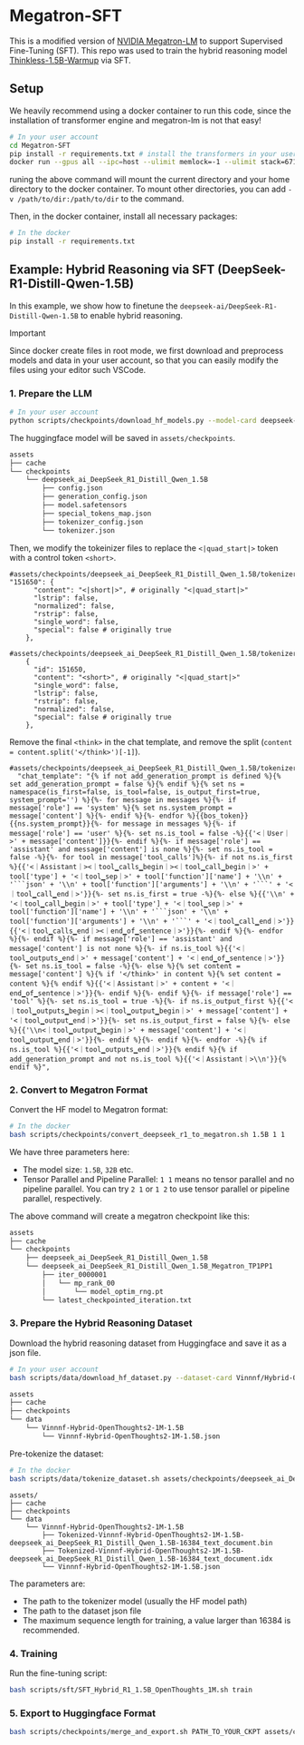 # Megatron-SFT

This is a modified version of [NVIDIA Megatron-LM](https://github.com/NVIDIA/Megatron-LM) to support Supervised Fine-Tuning (SFT). This repo was used to train the hybrid reasoning model [Thinkless-1.5B-Warmup](https://huggingface.co/Vinnnf/Thinkless-1.5B-Warmup) via SFT.

## Setup

We heavily recommend using a docker container to run this code, since the installation of transformer engine and megatron-lm is not that easy!

```bash
# In your user account
cd Megatron-SFT
pip install -r requirements.txt # install the transformers in your user account
docker run --gpus all --ipc=host --ulimit memlock=-1 --ulimit stack=67108864 -v "$PWD":"$PWD" -v $HOME:$HOME -w "$PWD" -it --rm nvcr.io/nvidia/pytorch:24.12-py3 
```

runing the above command will mount the current directory and your home directory to the docker container. To mount other directories, you can add `-v /path/to/dir:/path/to/dir` to the command.

Then, in the docker container, install all necessary packages:

```bash
# In the docker
pip install -r requirements.txt
```

## Example: Hybrid Reasoning via SFT (DeepSeek-R1-Distill-Qwen-1.5B)

In this example, we show how to finetune the ``deepseek-ai/DeepSeek-R1-Distill-Qwen-1.5B`` to enable hybrid reasoning. 

> [!IMPORTANT]
> Since docker create files in root mode, we first download and preprocess models and data in your user account, so that you can easily modify the files using your editor such VSCode.

### 1. Prepare the LLM

```bash
# In your user account 
python scripts/checkpoints/download_hf_models.py --model-card deepseek-ai/DeepSeek-R1-Distill-Qwen-1.5B
```
The huggingface model will be saved in `assets/checkpoints`.
```bash
assets
├── cache
└── checkpoints
    └── deepseek_ai_DeepSeek_R1_Distill_Qwen_1.5B
        ├── config.json
        ├── generation_config.json
        ├── model.safetensors
        ├── special_tokens_map.json
        ├── tokenizer_config.json
        └── tokenizer.json
```

Then, we modify the tokeinizer files to replace the `<|quad_start|>` token with a control token `<short>`. 
```
#assets/checkpoints/deepseek_ai_DeepSeek_R1_Distill_Qwen_1.5B/tokenizer_config.json
"151650": {
      "content": "<|short|>", # originally "<|quad_start|>"
      "lstrip": false,
      "normalized": false,
      "rstrip": false,
      "single_word": false,
      "special": false # originally true
    },
```

```
#assets/checkpoints/deepseek_ai_DeepSeek_R1_Distill_Qwen_1.5B/tokenizer.json
    {
      "id": 151650,
      "content": "<short>", # originally "<|quad_start|>"
      "single_word": false,
      "lstrip": false,
      "rstrip": false,
      "normalized": false,
      "special": false # originally true
    },
```

Remove the final `<think>` in the chat template, and remove the split (`content = content.split('</think>')[-1]`).
```
#assets/checkpoints/deepseek_ai_DeepSeek_R1_Distill_Qwen_1.5B/tokenizer_config.json
  "chat_template": "{% if not add_generation_prompt is defined %}{% set add_generation_prompt = false %}{% endif %}{% set ns = namespace(is_first=false, is_tool=false, is_output_first=true, system_prompt='') %}{%- for message in messages %}{%- if message['role'] == 'system' %}{% set ns.system_prompt = message['content'] %}{%- endif %}{%- endfor %}{{bos_token}}{{ns.system_prompt}}{%- for message in messages %}{%- if message['role'] == 'user' %}{%- set ns.is_tool = false -%}{{'<｜User｜>' + message['content']}}{%- endif %}{%- if message['role'] == 'assistant' and message['content'] is none %}{%- set ns.is_tool = false -%}{%- for tool in message['tool_calls']%}{%- if not ns.is_first %}{{'<｜Assistant｜><｜tool▁calls▁begin｜><｜tool▁call▁begin｜>' + tool['type'] + '<｜tool▁sep｜>' + tool['function']['name'] + '\\n' + '```json' + '\\n' + tool['function']['arguments'] + '\\n' + '```' + '<｜tool▁call▁end｜>'}}{%- set ns.is_first = true -%}{%- else %}{{'\\n' + '<｜tool▁call▁begin｜>' + tool['type'] + '<｜tool▁sep｜>' + tool['function']['name'] + '\\n' + '```json' + '\\n' + tool['function']['arguments'] + '\\n' + '```' + '<｜tool▁call▁end｜>'}}{{'<｜tool▁calls▁end｜><｜end▁of▁sentence｜>'}}{%- endif %}{%- endfor %}{%- endif %}{%- if message['role'] == 'assistant' and message['content'] is not none %}{%- if ns.is_tool %}{{'<｜tool▁outputs▁end｜>' + message['content'] + '<｜end▁of▁sentence｜>'}}{%- set ns.is_tool = false -%}{%- else %}{% set content = message['content'] %}{% if '</think>' in content %}{% set content = content %}{% endif %}{{'<｜Assistant｜>' + content + '<｜end▁of▁sentence｜>'}}{%- endif %}{%- endif %}{%- if message['role'] == 'tool' %}{%- set ns.is_tool = true -%}{%- if ns.is_output_first %}{{'<｜tool▁outputs▁begin｜><｜tool▁output▁begin｜>' + message['content'] + '<｜tool▁output▁end｜>'}}{%- set ns.is_output_first = false %}{%- else %}{{'\\n<｜tool▁output▁begin｜>' + message['content'] + '<｜tool▁output▁end｜>'}}{%- endif %}{%- endif %}{%- endfor -%}{% if ns.is_tool %}{{'<｜tool▁outputs▁end｜>'}}{% endif %}{% if add_generation_prompt and not ns.is_tool %}{{'<｜Assistant｜>\\n'}}{% endif %}",
```


### 2. Convert to Megatron Format

Convert the HF model to Megatron format:
```bash
# In the docker
bash scripts/checkpoints/convert_deepseek_r1_to_megatron.sh 1.5B 1 1 
```
We have three parameters here: 
* The model size: `1.5B`, `32B` etc.
* Tensor Parallel and Pipeline Parallel: `1 1` means no tensor parallel and no pipeline parallel. You can try `2 1` or `1 2` to use tensor parallel or pipeline parallel, respectively.

The above command will create a megatron checkpoint like this:
```bash
assets
├── cache
└── checkpoints
    ├── deepseek_ai_DeepSeek_R1_Distill_Qwen_1.5B
    └── deepseek_ai_DeepSeek_R1_Distill_Qwen_1.5B_Megatron_TP1PP1
        ├── iter_0000001
        │   └── mp_rank_00
        │       └── model_optim_rng.pt
        └── latest_checkpointed_iteration.txt
```

### 3. Prepare the Hybrid Reasoning Dataset

Download the hybrid reasoning dataset from Huggingface and save it as a json file. 
```bash
# In your user account
bash scripts/data/download_hf_dataset.py --dataset-card Vinnnf/Hybrid-OpenThoughts2-1M-1.5B
```
```bash
assets
├── cache
├── checkpoints
└── data
    └── Vinnnf-Hybrid-OpenThoughts2-1M-1.5B
        └── Vinnnf-Hybrid-OpenThoughts2-1M-1.5B.json
```

Pre-tokenize the dataset:
```bash
# In the docker
bash scripts/data/tokenize_dataset.sh assets/checkpoints/deepseek_ai_DeepSeek_R1_Distill_Qwen_1.5B assets/data/Vinnnf-Hybrid-OpenThoughts2-1M-1.5B/Vinnnf-Hybrid-OpenThoughts2-1M-1.5B.json 16384
```
```
assets/
├── cache
├── checkpoints
└── data
    └── Vinnnf-Hybrid-OpenThoughts2-1M-1.5B
        ├── Tokenized-Vinnnf-Hybrid-OpenThoughts2-1M-1.5B-deepseek_ai_DeepSeek_R1_Distill_Qwen_1.5B-16384_text_document.bin
        ├── Tokenized-Vinnnf-Hybrid-OpenThoughts2-1M-1.5B-deepseek_ai_DeepSeek_R1_Distill_Qwen_1.5B-16384_text_document.idx
        └── Vinnnf-Hybrid-OpenThoughts2-1M-1.5B.json
```
The parameters are:
* The path to the tokenizer model (usually the HF model path)
* The path to the dataset json file
* The maximum sequence length for training, a value larger than 16384 is recommended.


### 4. Training

Run the fine-tuning script:
```bash 
bash scripts/sft/SFT_Hybrid_R1_1.5B_OpenThoughts_1M.sh train
```

### 5. Export to Huggingface Format
```bash
bash scripts/checkpoints/merge_and_export.sh PATH_TO_YOUR_CKPT assets/checkpoints/deepseek_ai_DeepSeek_R1_Distill_Qwen_1.5B assets/checkpoints/export/Hybrid_R1_1.5B
```





